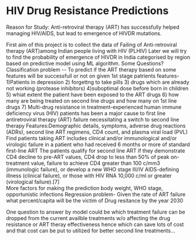 # HIV Drug Resistance Predictions

Reason for Study:
Anti-retroviral therapy (ART) has successfully helped managing HIV/AIDS, but lead to emergence of HIVDR mutations.

First aim of this project is to collect the data of Failing of Anti-retroviral therapy (ART)among Indian people living with HIV (PLHIV) Later we will try to find the probability of emergence of HIVDR in India categorised by region based on predictive model using ML algorithm.
Some Questions?
  Classification problem -- To predict if the ART therapy based on some features will be successfull or not on given 1st stage patrients
    features- 1)Patients in depression 2) forgettng to take pills 3) drugs which are already not working (protease inhibitors) 4)suboptimal dose before born in children 5) whiat extent the patient have been exposed to the ART drugs 6) how many are being treated on second line drugs and how many on 1st line drugs 7) Multi-drug resistance in treatment-experienced human immune deficiency virus (HIV) patients has been a major cause to first line antiretroviral therapy (ART) failure necessitating a switch to second line therapy
    Features:Demographic details, symptoms, adverse drug reactions (ADRs), second line ART regimens, CD4 count, and plasma viral load (PVL) 
    Find patients taking ART includes clinical and/or immunological and/or virologic failure in a patient who had received 6 months or more of standard first-line ART
    The patients qualify for second line ART if they demonstrate CD4 decline to pre-ART values, CD4 drop to less than 50% of peak on-treatment value, failure to achieve CD4 greater than 100 c/mm3 (immunologic failure), or develop a new WHO stage III/IV AIDS-defining illness (clinical failure), or those with HIV RNA 10,000 c/ml or greater (virological failure).[7]\
  More factors for making the prediction body weight, WHO stage, opportunistic infections
  Regression problem- Given the rate of ART failure what percent/capita will be the victim of Drug resitance by the year 2030
  
  One question to answer  by model could be which treatment failure can be dropped from the current availble treatments w/o affecting the drug resistance or ART theray effectiveness hence which can save lots of cost and that cost can be put to utilized for better second line treatments...
